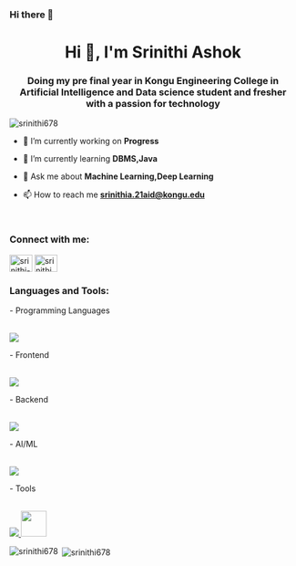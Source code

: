 ### Hi there 👋

<h1 align="center">Hi 👋, I'm Srinithi Ashok</h1>
<h3 align="center">Doing my pre final year in Kongu Engineering College in Artificial Intelligence and Data science student and fresher with a passion for technology</h3>

<p align="left"> <img src="https://komarev.com/ghpvc/?username=srinithi678&label=Profile%20views&color=0e75b6&style=flat" alt="srinithi678" /> </p>


- 🔭 I’m currently working on **Progress**

- 🌱 I’m currently learning **DBMS,Java**

- 💬 Ask me about **Machine Learning,Deep Learning**

- 📫 How to reach me **srinithia.21aid@kongu.edu**
 <br>

<h3 align="left">Connect with me:</h3>
<p align="left">
<a href="https://linkedin.com/in/srinithi-ashok-kumar-10253724b" target="blank">
<img align="center" src="https://raw.githubusercontent.com/rahuldkjain/github-profile-readme-generator/master/src/images/icons/Social/linked-in-alt.svg" alt="srinithi-ashok-kumar-10253724b" height="30" width="40" /></a>
<a href="https://www.leetcode.com/srinithi_52" target="blank">
<img align="center" src="https://raw.githubusercontent.com/rahuldkjain/github-profile-readme-generator/master/src/images/icons/Social/leet-code.svg" alt="srinithi_52" height="30" width="40" /></a>
</p>

<h3 align="left">Languages and Tools:</h3>
- Programming Languages
<br><br>
<p align="left">
  <a href="https://skillicons.dev">
    <img src="https://skillicons.dev/icons?i=c,java,py" />
  </a>
</p>
- Frontend
<br><br>
<p align="left">
  <a href="https://skillicons.dev">
    <img src="https://skillicons.dev/icons?i=html,css,bootstrap,react,tailwind,materialui" />
  </a>
</p>
- Backend
<br><br>
<p align="left">
  <a href="https://skillicons.dev">
    <img src="https://skillicons.dev/icons?i=nodejs,express,mongodb,hadoop" />
  </a>
</p>
- AI/ML
<br><br>
<p align="left">
  <a href="https://skillicons.dev">
    <img src="https://skillicons.dev/icons?i=tensorflow,opencv,pytorch" />
  </a>
</p>
- Tools
<br><br>
<p align="left">
  <a href="https://skillicons.dev">
    <img src="https://skillicons.dev/icons?i=git,postman,figma" />
  </a>
    <img src="https://github.com/marclelijveld/Power-BI-Icons/raw/main/SVG/Power-BI.svg" height='45px' width='45px'/>
 
</p>





<p><img align="left" src="https://github-readme-stats.vercel.app/api/top-langs?username=srinithi678&show_icons=true&locale=en&layout=compact" alt="srinithi678" /></p>

<p>&nbsp;<img align="center" src="https://github-readme-stats.vercel.app/api?username=srinithi678&show_icons=true&locale=en" alt="srinithi678" /></p>
